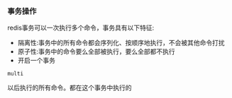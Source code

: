 ### 事务操作

redis事务可以一次执行多个命令，事务具有以下特征:

* 隔离性:事务中的所有命令都会序列化、按顺序地执行，不会被其他命令打扰
* 原子性:事务中的命令要么全部被执行，要么全部都不执行
* 开启一个事务

```
multi
```

以后执行的所有命令。都在这个事务中执行的

